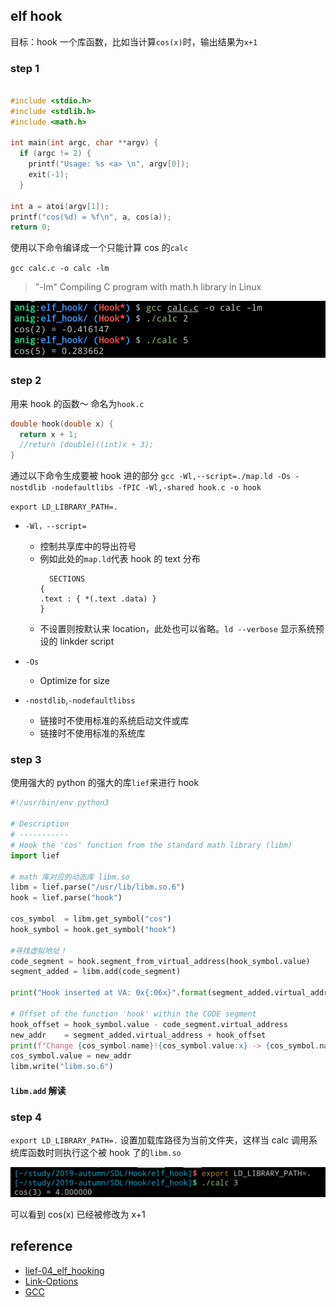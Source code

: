 ## elf hook

目标：hook 一个库函数，比如当计算`cos(x)`时，输出结果为`x+1`

### step 1

```c

#include <stdio.h>
#include <stdlib.h>
#include <math.h>

int main(int argc, char **argv) {
  if (argc != 2) {
    printf("Usage: %s <a> \n", argv[0]);
    exit(-1);
  }

int a = atoi(argv[1]);
printf("cos(%d) = %f\n", a, cos(a));
return 0;

```

使用以下命令编译成一个只能计算 cos 的`calc`

`gcc calc.c -o calc -lm`

> "-lm" Compiling C program with math.h library in Linux

![](imgs/calc.png)

### step 2

用来 hook 的函数～ 命名为`hook.c`

```c
double hook(double x) {
  return x + 1;
  //return (double)((int)x + 3);
}
```

通过以下命令生成要被 hook 进的部分
`gcc -Wl,--script=./map.ld -Os -nostdlib -nodefaultlibs -fPIC -Wl,-shared hook.c -o hook`

`export LD_LIBRARY_PATH=.`

- `-Wl，--script=`

  - 控制共享库中的导出符号
  - 例如此处的`map.ld`代表 hook 的 text 分布
    ```
      SECTIONS
    {
    .text : { *(.text .data) }
    }
    ```
  - 不设置则按默认来 location，此处也可以省略。`ld --verbose` 显示系统预设的 linkder script

- `-Os`

  - Optimize for size

- `-nostdlib`,`-nodefaultlibss`
  - 链接时不使用标准的系统启动文件或库
  - 链接时不使用标准的系统库

### step 3

使用强大的 python 的强大的库`lief`来进行 hook

```python
#!/usr/bin/env python3

# Description
# -----------
# Hook the 'cos' function from the standard math library (libm)
import lief

# math 库对应的动态库 libm.so
libm = lief.parse("/usr/lib/libm.so.6")
hook = lief.parse("hook")

cos_symbol  = libm.get_symbol("cos")
hook_symbol = hook.get_symbol("hook")

#寻找虚拟地址！
code_segment = hook.segment_from_virtual_address(hook_symbol.value)
segment_added = libm.add(code_segment)

print("Hook inserted at VA: 0x{:06x}".format(segment_added.virtual_address))

# Offset of the function 'hook' within the CODE segment
hook_offset = hook_symbol.value - code_segment.virtual_address
new_addr    = segment_added.virtual_address + hook_offset
print(f"Change {cos_symbol.name}!{cos_symbol.value:x} -> {cos_symbol.name}!{new_addr:x}")
cos_symbol.value = new_addr
libm.write("libm.so.6")
```

#### `libm.add` 解读

### step 4

`export LD_LIBRARY_PATH=.` 设置加载库路径为当前文件夹，这样当 calc 调用系统库函数时则执行这个被 hook 了的`libm.so`

![](imgs/changed.png)

可以看到 cos(x) 已经被修改为 x+1

## reference

- [lief-04_elf_hooking](https://lief.quarkslab.com/doc/latest/tutorials/04_elf_hooking.html)
- [Link-Options](https://gcc.gnu.org/onlinedocs/gcc/Link-Options.html)
- [GCC](https://renenyffenegger.ch/notes/development/languages/C-C-plus-plus/GCC/index)
